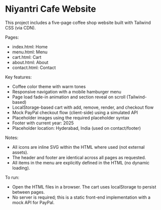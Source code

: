 # Niyantri Cafe Website

This project includes a five-page coffee shop website built with Tailwind CSS (via CDN).

Pages:
- index.html: Home
- menu.html: Menu
- cart.html: Cart
- about.html: About
- contact.html: Contact

Key features:
- Coffee color theme with warm tones
- Responsive navigation with a mobile hamburger menu
- Page load fade-in animation and section reveal on scroll (Tailwind-based)
- LocalStorage-based cart with add, remove, render, and checkout flow
- Mock PayPal checkout flow (client-side) using a simulated API
- Placeholder images using the required placeholder syntax
- Footer with current year: 2025
- Placeholder location: Hyderabad, India (used on contact/footer)

Notes:
- All icons are inline SVG within the HTML where used (not external assets).
- The header and footer are identical across all pages as requested.
- All items in the menu are explicitly defined in the HTML (no dynamic loading).

To run:
- Open the HTML files in a browser. The cart uses localStorage to persist between pages.
- No server is required; this is a static front-end implementation with a mock API for PayPal.
